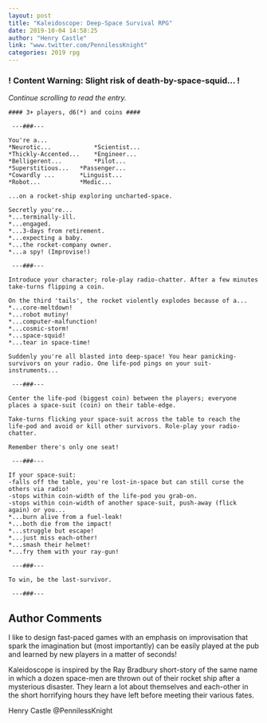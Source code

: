 ```yaml
---
layout: post
title: "Kaleidoscope: Deep-Space Survival RPG"
date: 2019-10-04 14:58:25
author: "Henry Castle"
link: "www.twitter.com/PennilessKnight"
categories: 2019 rpg
---
```

<div id="warning"><div id="content"><h3><strong>! Content Warning: Slight risk of death-by-space-squid... !</strong></h3><i>Continue scrolling to read the entry.</i></div></div>
 
```
#### 3+ players, d6(*) and coins ####

 ---###---

You're a...
*Neurotic...	        *Scientist...
*Thickly-Accented...	*Engineer...
*Belligerent...	       	*Pilot...
*Superstitious...	*Passenger...
*Cowardly ...   	*Linguist...
*Robot...	        *Medic...

...on a rocket-ship exploring uncharted-space.

Secretly you're...
*...terminally-ill.
*...engaged.
*...3-days from retirement.
*...expecting a baby.
*...the rocket-company owner.
*...a spy! (Improvise!)

 ---###---

Introduce your character; role-play radio-chatter. After a few minutes take-turns flipping a coin.

On the third 'tails', the rocket violently explodes because of a...
*...core-meltdown!
*...robot mutiny!
*...computer-malfunction!
*...cosmic-storm!
*...space-squid!
*...tear in space-time!

Suddenly you're all blasted into deep-space! You hear panicking-survivors on your radio. One life-pod pings on your suit-instruments...

 ---###---

Center the life-pod (biggest coin) between the players; everyone places a space-suit (coin) on their table-edge.

Take-turns flicking your space-suit across the table to reach the life-pod and avoid or kill other survivors. Role-play your radio-chatter. 

Remember there's only one seat! 

 ---###---

If your space-suit:
-falls off the table, you're lost-in-space but can still curse the others via radio!
-stops within coin-width of the life-pod you grab-on.
-stops within coin-width of another space-suit, push-away (flick again) or you...
*...burn alive from a fuel-leak! 
*...both die from the impact!
*...struggle but escape!
*...just miss each-other!
*...smash their helmet!
*...fry them with your ray-gun! 

 ---###---  

To win, be the last-survivor. 

 ---###---

```
## Author Comments
I like to design fast-paced games with an emphasis on improvisation that spark the imagination but (most importantly) can be easily played at the pub and learned by new players in a matter of seconds!

Kaleidoscope is inspired by the Ray Bradbury short-story of the same name in which a dozen space-men are thrown out of their rocket ship after a mysterious disaster. They learn a lot about themselves and each-other in the short horrifying hours they have left before meeting their various fates.

Henry Castle @PennilessKnight
